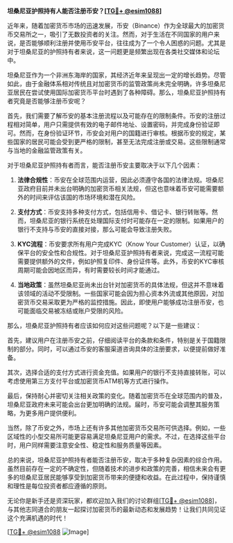 **坦桑尼亚护照持有人能否注册币安？[[TG💪+ @esim1088](https://t.me/s/esim1088)]**

近年来，随着加密货币市场的迅速发展，币安（Binance）作为全球最大的加密货币交易所之一，吸引了无数投资者的关注。然而，对于生活在不同国家的用户来说，是否能够顺利注册并使用币安平台，往往成为了一个令人困惑的问题。尤其是对于坦桑尼亚的护照持有者来说，这一问题更是频繁出现在各类社交媒体和论坛中。

坦桑尼亚作为一个非洲东海岸的国家，其经济近年来呈现出一定的增长趋势。尽管如此，由于金融体系相对传统且对加密货币的监管政策尚未完全明确，许多坦桑尼亚居民在尝试使用国际加密货币平台时遇到了各种障碍。那么，坦桑尼亚护照持有者究竟是否能够注册币安呢？

首先，我们需要了解币安的基本注册流程以及可能存在的限制条件。币安的注册过程相对简单，用户只需提供有效的电子邮件地址、设置密码，并完成身份验证即可。然而，在身份验证环节，币安会对用户的国籍进行审核。根据币安的规定，某些国家的居民可能会受到更严格的限制，甚至无法完成注册或交易。这些限制通常与当地的金融监管政策有关。

对于坦桑尼亚护照持有者而言，能否注册币安主要取决于以下几个因素：

1. **法律合规性**：币安在全球范围内运营，因此必须遵守各国的法律法规。坦桑尼亚政府目前并未出台明确的加密货币相关法规，但这也意味着币安可能需要额外的时间来评估该国的市场环境和潜在风险。

2. **支付方式**：币安支持多种支付方式，包括信用卡、借记卡、银行转账等。然而，坦桑尼亚的银行系统在处理国际支付时可能存在一定的限制。如果用户的银行不支持与币安的直接对接，那么可能会导致注册失败。

3. **KYC流程**：币安要求所有用户完成KYC（Know Your Customer）认证，以确保平台的安全性和合规性。对于坦桑尼亚护照持有者来说，完成这一流程可能需要提供额外的文件，例如护照复印件、身份证件等。此外，币安的KYC审核周期可能会因地区而异，有时需要较长时间才能通过。

4. **当地政策**：虽然坦桑尼亚尚未出台针对加密货币的具体法规，但这并不意味着该领域的活动不受限制。一些国家可能会因为担心资本外流或其他原因，对加密货币交易采取更为严格的监控措施。因此，即使用户能够成功注册币安，也可能面临交易被冻结或账户受限的风险。

那么，坦桑尼亚护照持有者应该如何应对这些问题呢？以下是一些建议：

首先，建议用户在注册币安之前，仔细阅读平台的条款和条件，特别是关于国籍限制的部分。同时，可以通过币安的客服渠道咨询具体的注册要求，以便提前做好准备。

其次，选择合适的支付方式进行资金充值。如果用户的银行不支持直接转账，可以考虑使用第三方支付平台或加密货币ATM机等方式进行操作。

最后，保持耐心并密切关注相关政策的变化。随着加密货币在全球范围内的普及，坦桑尼亚政府未来可能会出台更加明确的法规。届时，币安可能会调整其服务策略，为更多用户提供便利。

当然，除了币安之外，市场上还有许多其他加密货币交易所可供选择。例如，一些区域性的小型交易所可能更容易满足坦桑尼亚用户的需求。不过，在选择这些平台时，用户同样需要注意安全性、稳定性和服务质量等因素。

总的来说，坦桑尼亚护照持有者能否注册币安，取决于多种复杂因素的综合作用。虽然目前存在一定的不确定性，但随着技术的进步和政策的完善，相信未来会有更多的坦桑尼亚居民能够享受到加密货币带来的便捷和收益。在此过程中，保持谨慎和理性是每位投资者都应遵循的原则。

无论你是新手还是资深玩家，都欢迎加入我们的讨论群组[[TG💪+ @esim1088](https://t.me/s/esim1088)]，与其他志同道合的朋友一起探讨加密货币的最新动态和发展趋势！让我们共同见证这个充满机遇的时代！

[[TG💪+ @esim1088](https://t.me/s/esim1088) ![Image](https://i.postimg.cc/4NQfJmqS/Snipaste-2025-05-13-00-14-12.png)]